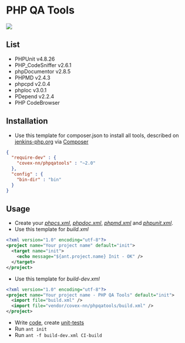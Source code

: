 PHP QA Tools
============

<a href="https://travis-ci.org/covex-nn/phpqatools/" target="_blank"><img src="https://travis-ci.org/covex-nn/phpqatools.png?branch=master" /></a>

List
----

* PHPUnit v4.8.26
* PHP_CodeSniffer v2.6.1
* phpDocumentor v2.8.5
* PHPMD v2.4.3
* phpcpd v2.0.4
* phploc v3.0.1
* PDepend v2.2.4
* PHP CodeBrowser

Installation
------------

* Use this template for composer.json to install all tools, described on [jenkins-php.org](http://jenkins-php.org/) via [Composer](http://getcomposer.org/)

```json
{
  "require-dev" : {
    "covex-nn/phpqatools" : "~2.0"
  }, 
  "config" : {
    "bin-dir" : "bin"
  }
}
```

Usage
-----

* Create your *[phpcs.xml](https://github.com/covex-nn/phpqatools/blob/master/phpcs.xml)*, *[phpdoc.xml](https://github.com/covex-nn/phpqatools/blob/master/phpdoc.xml)*, *[phpmd.xml](https://github.com/covex-nn/phpqatools/blob/master/phpmd.xml)* and *[phpunit.xml](https://github.com/covex-nn/phpqatools/blob/master/phpunit.xml)*.
* Use this template for *build.xml*

```xml
<?xml version="1.0" encoding="utf-8"?>
<project name="Your project name" default="init">
  <target name="init">
    <echo message="${ant.project.name} Init - OK" />
  </target>
</project>
```

* Use this template for *build-dev.xml*

```xml
<?xml version="1.0" encoding="utf-8"?>
<project name="Your project name - PHP QA Tools" default="init">
  <import file="build.xml" />
  <import file="vendor/covex-nn/phpqatools/build.xml" />
</project>
```

* Write [code](https://github.com/covex-nn/phpqatools/blob/master/src/JooS/Jenkins/SampleClass.php), create [unit-tests](https://github.com/covex-nn/phpqatools/blob/master/tests/src/JooS/Jenkins/SampleClassTest.php)
* Run <code>ant init</code>
* Run <code>ant -f build-dev.xml CI-build</code>
